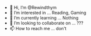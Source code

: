 - 👋 Hi, I’m @Rewindthym
- 👀 I’m interested in ... Reading, Gaming
- 🌱 I’m currently learning ... Nothing
- 💞️ I’m looking to collaborate on ... ???
- 📫 How to reach me ... don't

<!---
Rewindthym/Rewindthym is a ✨ special ✨ repository because its 
--->
